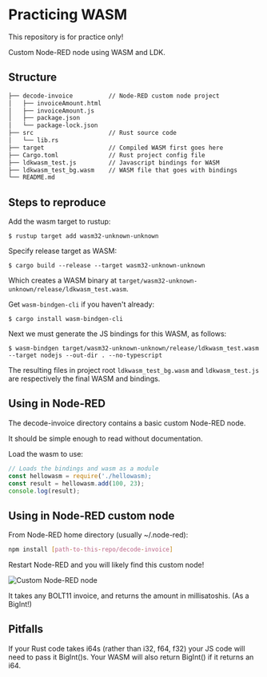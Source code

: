 # Practicing WASM

This repository is for practice only!

Custom Node-RED node using WASM and LDK.

## Structure

```bash
├── decode-invoice          // Node-RED custom node project
│   ├── invoiceAmount.html
│   ├── invoiceAmount.js
│   ├── package.json
│   └── package-lock.json
├── src                     // Rust source code
│   └── lib.rs
├── target                  // Compiled WASM first goes here
├── Cargo.toml              // Rust project config file
├── ldkwasm_test.js         // Javascript bindings for WASM
├── ldkwasm_test_bg.wasm    // WASM file that goes with bindings
└── README.md
```

## Steps to reproduce

Add the wasm target to rustup:

```
$ rustup target add wasm32-unknown-unknown
```

Specify release target as WASM:

```
$ cargo build --release --target wasm32-unknown-unknown
```

Which creates a WASM binary at `target/wasm32-unknown-unknown/release/ldkwasm_test.wasm`.

Get `wasm-bindgen-cli` if you haven't already:

```
$ cargo install wasm-bindgen-cli
```

Next we must generate the JS bindings for this WASM, as follows:

```
$ wasm-bindgen target/wasm32-unknown-unknown/release/ldkwasm_test.wasm --target nodejs --out-dir . --no-typescript
```

The resulting files in project root `ldkwasm_test_bg.wasm` and `ldkwasm_test.js` are respectively the final WASM and bindings.

## Using in Node-RED

The decode-invoice directory contains a basic custom Node-RED node.

It should be simple enough to read without documentation.

Load the wasm to use:

```js
// Loads the bindings and wasm as a module
const hellowasm = require('./hellowasm);
const result = hellowasm.add(100, 23);
console.log(result);
```

## Using in Node-RED custom node

From Node-RED home directory (usually ~/.node-red):

```bash
npm install [path-to-this-repo/decode-invoice]
```

Restart Node-RED and you will likely find this custom node!

![Custom Node-RED node](https://imgproxy.snort.social/FQ6qtqEYTrBFsnjo9dnzlBtb9VLBG1DG-a7S0JX_rfQ//aHR0cHM6Ly92b2lkLmNhdC9kL05BcWQ2aGQ3WmJkNmtYblJhZ0ZuSnYud2VicA)

It takes any BOLT11 invoice, and returns the amount in millisatoshis. (As a BigInt!)

## Pitfalls

If your Rust code takes i64s (rather than i32, f64, f32) your JS code will need to pass it BigInt()s. Your WASM will also return BigInt() if it returns an i64.